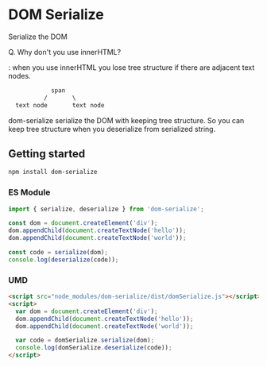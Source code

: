 # DOM Serialize

Serialize the DOM

Q. Why don't you use innerHTML?

: when you use innerHTML you lose tree structure if there are adjacent text nodes.

```txt
            span
          /       \
  text node       text node
```

dom-serialize serialize the DOM with keeping tree structure. So you can keep tree structure when you deserialize from serialized string.

## Getting started

```sh
npm install dom-serialize
```

### ES Module

```js
import { serialize, deserialize } from 'dom-serialize';

const dom = document.createElement('div');
dom.appendChild(document.createTextNode('hello'));
dom.appendChild(document.createTextNode('world'));

const code = serialize(dom);
console.log(deserialize(code));
```

### UMD

```html
<script src="node_modules/dom-serialize/dist/domSerialize.js"></script>
<script>
  var dom = document.createElement('div');
  dom.appendChild(document.createTextNode('hello'));
  dom.appendChild(document.createTextNode('world'));

  var code = domSerialize.serialize(dom);
  console.log(domSerialize.deserialize(code));
</script>
```
